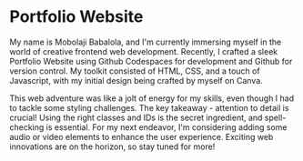
# Portfolio Website

My name is Mobolaji Babalola, and I'm currently immersing myself in the world of creative frontend web development. Recently, I crafted a sleek Portfolio Website using Github Codespaces for development and Github for version control. My toolkit consisted of HTML, CSS, and a touch of Javascript, with my initial design being crafted by myself on Canva.

This web adventure was like a jolt of energy for my skills, even though I had to tackle some styling challenges. The key takeaway - attention to detail is crucial! Using the right classes and IDs is the secret ingredient, and spell-checking is essential. For my next endeavor, I'm considering adding some audio or video elements to enhance the user experience. Exciting web innovations are on the horizon, so stay tuned for more!

